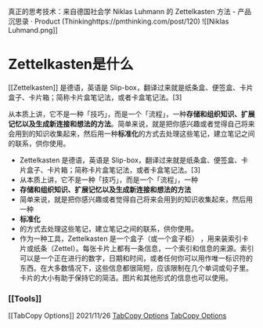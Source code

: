 真正的思考技术：来自德国社会学 Niklas Luhmann 的 Zettelkasten 方法 - 产品沉思录 · Product (Thinkinghttps://pmthinking.com/post/120)
![[Niklas Luhmand.png]]
# Zettelkasten是什么

[[Zettelkasten]] 是德语，英语是 Slip-box，翻译过来就是纸条盒、便签盒、卡片盒子、卡片箱；简称卡片盒笔记法，或者卡盒笔记法。[3]

从本质上讲，它不是一种「技巧」，而是一个「流程」，一种**存储和组织知识、扩展记忆以及生成新连接和想法的方法**。简单来说，就是把你感兴趣或者觉得自己将来会用到的知识收集起来，然后用一种**标准化**的方式去处理这些笔记，建立笔记之间的联系，供你使用。
-   Zettelkasten 是德语，英语是 Slip-box，翻译过来就是纸条盒、便签盒、卡片盒子、卡片箱；简称卡片盒笔记法，或者卡盒笔记法。[3]
-   从本质上讲，它不是一种「技巧」，而是一个「流程」，一种
-   **存储和组织知识、扩展记忆以及生成新连接和想法的方法**
-   简单来说，就是把你感兴趣或者觉得自己将来会用到的知识收集起来，然后用一种
-   **标准化**
-   的方式去处理这些笔记，建立笔记之间的联系，供你使用。
-   作为一种工具，Zettelkasten 是一个盒子（或一个盒子柜） ，用来装索引卡片或纸条（Zettel）。每张卡片上都有一条信息，一个索引和信息的来源。索引可以是一个正在进行的数字，日期和时间，或者任何你可以用作唯一标识符的东西。在大多数情况下，这些信息都很简短，应该限制在几个单词或句子里。卡片的大小有助于保持它的简洁。图片和其他形式的信息也可以使用。
### [[Tools]]
[[TabCopy Options]]
2021/11/26
[TabCopy Options](chrome-extension://micdllihgoppmejpecmkilggmaagfdmb/options.html)
[TabCopy Options](chrome-extension://micdllihgoppmejpecmkilggmaagfdmb/options.html)
